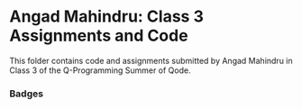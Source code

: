 # Angad Mahindru: Class 3 Assignments and Code
This folder contains code and assignments submitted by Angad Mahindru in Class 3 of the Q-Programming Summer of Qode.
### Badges